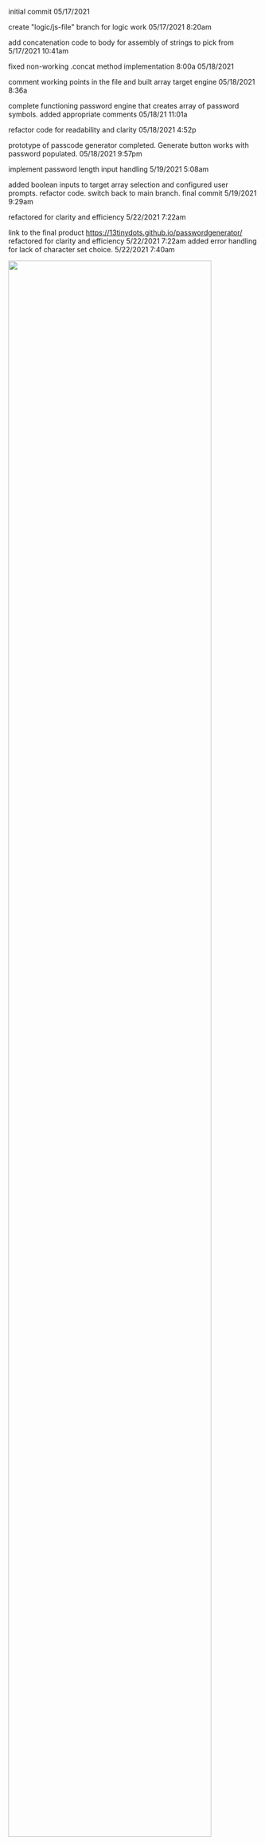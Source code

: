 initial commit 05/17/2021 

create "logic/js-file" branch for logic work 05/17/2021 8:20am

add concatenation code to body for assembly of strings to pick from 5/17/2021 10:41am

fixed non-working .concat method implementation 8:00a 05/18/2021 

comment working points in the file and built array target engine 05/18/2021 8:36a

complete functioning password engine that creates array of password symbols.  added appropriate comments 05/18/21 11:01a

refactor code for readability and clarity 05/18/2021 4:52p

prototype of passcode generator completed. Generate button works with password populated.  05/18/2021 9:57pm

implement password length input handling 5/19/2021 5:08am

added boolean inputs to target array selection and configured user prompts. refactor code. switch back to main branch. final commit 5/19/2021 9:29am

refactored for clarity and efficiency 5/22/2021 7:22am

link to the final product https://13tinydots.github.io/passwordgenerator/
refactored for clarity and efficiency 5/22/2021 7:22am
added error handling for lack of character set choice. 5/22/2021 7:40am

<img src="https://user-images.githubusercontent.com/79337638/118835606-c7146e00-b888-11eb-8084-1aa1cb2a63e2.jpeg" width="90%"></img>
